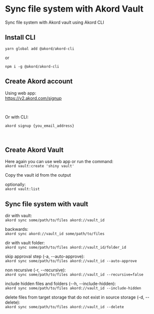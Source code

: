 # Sync file system with Akord Vault

Sync file system with Akord vault using Akord CLI

## Install CLI
```
yarn global add @akord/akord-cli
```
or
```
npm i -g @akord/akord-cli
```

## Create Akord account

Using web app: \
https://v2.akord.com/signup

&nbsp;

Or with CLI:

`akord signup {you_email_address}`

&nbsp;


## Create Akord Vault

Here again you can use web app or run the command:\
`akord vault:create 'shiny vault'`

Copy the vault id from the output

optionally:\
`akord vault:list`

## Sync file system with vault

dir with vault:\
`akord sync some/path/to/files akord://vault_id`

backwards:\
`akord sync akord://vault_id some/path/to/files`

dir with vault folder:\
`akord sync some/path/to/files akord://vault_id/folder_id`

skip approval step (-a, --auto-approve):\
`akord sync some/path/to/files akord://vault_id --auto-approve`

non recursive (-r, --recursive):\
`akord sync some/path/to/files akord://vault_id --recursive=false`

include hidden files and folders (--h, --include-hidden):\
`akord sync some/path/to/files akord://vault_id --include-hidden`

delete files from target storage that do not exist in source storage (-d, --delete):\
`akord sync some/path/to/files akord://vault_id --delete`
